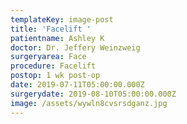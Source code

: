 ```yaml
---
templateKey: image-post
title: 'Facelift '
patientname: Ashley K
doctor: Dr. Jeffery Weinzweig
surgeryarea: Face
procedure: Facelift
postop: 1 wk post-op
date: 2019-07-11T05:00:00.000Z
surgerydate: 2019-08-10T05:00:00.000Z
image: /assets/wywln8cvsrsdganz.jpg
---
```


